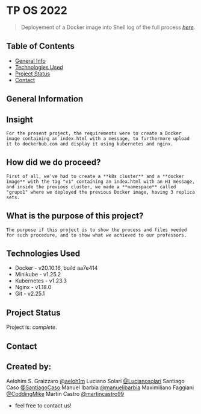 # TP OS 2022
> Deployement of a Docker image into
> Shell log of the full process [_here_](https://github.com/aeloh1m/Trabajo-Pr-ctico-N-1-AySO/blob/master/TP_AySO/log.txt). <!-- If you have the project hosted somewhere, include the link here. -->

## Table of Contents
* [General Info](#general-information)
* [Technologies Used](#technologies-used)
* [Project Status](#project-status)
* [Contact](#contact)

## General Information
Insight
- 
    For the present project, the requirements were to create a Docker image containing an index.html with a message, to furthermore upload it to dockerhub.com and display it using kubernetes and nginx.

How did we do proceed?
- 
    First of all, we've had to create a **k8s cluster** and a **docker image** with the tag "v1" containing an index.html with an H1 message, and inside the previous cluster, we made a **namespace** called "grupo1" where we deployed the previous Docker image, having 3 replica sets.

What is the purpose of this project?
- 
    The purpose if this project is to show the process and files needed for such procedure, and to show what we achieved to our professors.


## Technologies Used
- Docker - v20.10.16, build aa7e414
- Minikube - v1.25.2
- Kubernetes - v1.23.3
- Nginx - v1.18.0
- Git - v2.25.1


## Project Status
Project is: _complete_.


## Contact
Created by: 
- 

Aelohim S. Graizzaro [@aeloh1m](https://github.com/aeloh1m) 
Luciano Solari [@Lucianosolari](https://github.com/Lucianosolari) 
Santiago Caso [@SantiagoCaso](https://github.com/SantiagoCaso)
Manuel Ibarbia [@manuelibarbia](https://github.com/manuelibarbia) 
Maximiliano Faggiani [@CoddingMike](https://github.com/CoddingMike) 
Martin Castro [@martincastro99](https://github.com/martincastro99) 

- feel free to contact us!
